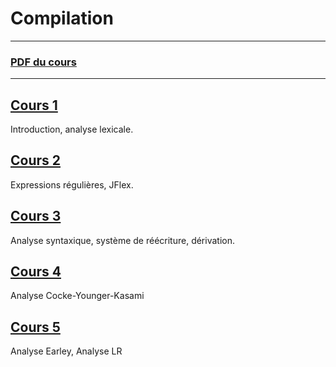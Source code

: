 # Compilation

---

### [PDF du cours](https://moodle1.u-bordeaux.fr/pluginfile.php/953131/mod_resource/content/4/cours.pdf)

---

## [Cours 1](./cours_1.md)
Introduction, analyse lexicale.

## [Cours 2](./cours_2.md)
Expressions régulières, JFlex.

## [Cours 3](./cours_3.md)
Analyse syntaxique, système de réécriture, dérivation.

## [Cours 4](./cours_4.md)
Analyse Cocke-Younger-Kasami

## [Cours 5](./cours_5.md)
Analyse Earley, Analyse LR
